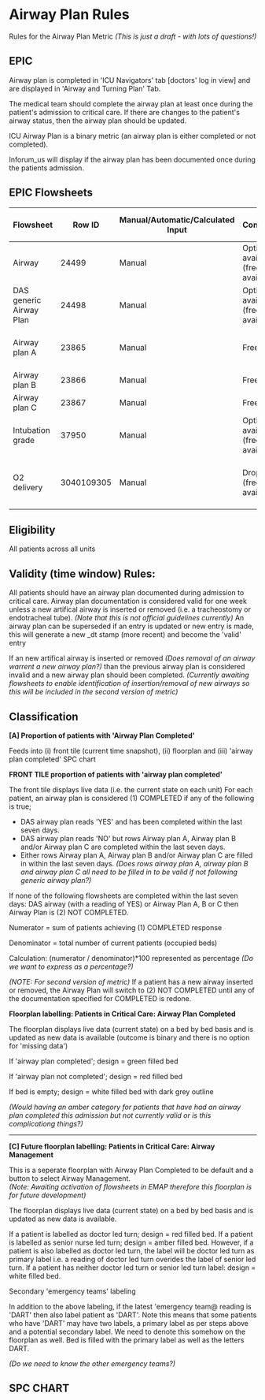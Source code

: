 # Airway Plan Rules 
Rules for the Airway Plan Metric *(This is just a draft - with lots of questions!)*

## EPIC
Airway plan is completed in 'ICU Navigators' tab [doctors' log in view] and are displayed in 'Airway and Turning Plan' Tab.

The medical team should complete the airway plan at least once during the patient's admission to critical care.  If there are changes to the patient's airway status, then the airway plan should be updated.

ICU Airway Plan is a binary metric (an airway plan is either completed or not completed).

Inforum_us will display if the airway plan has been documented once during the patients admission.

## EPIC Flowsheets

| Flowsheet | Row ID | Manual/Automatic/Calculated Input | Comments | Expected documentation frequency|
|-|-|-|-|-|
|Airway| 24499| Manual| Options available (free text available)|On completion of airway plan |
| DAS generic Airway Plan | 24498 | Manual|Options available (free text available) | Weekly|
| Airway plan A | 23865 | Manual |Free text|Weekly (if DAS airway plan parameter is no)|
| Airway plan B| 23866|Manual|Free text | |
| Airway plan C | 23867|Manual |Free text| |
|Intubation grade| 37950| Manual |Options available (free text available) | On completion of airway plan |
|O2 delivery|3040109305|Manual| Drop down (free text available)| Hourly (varies depending on patient's clinical condition)|


## Eligibility
All patients across all units 

## Validity (time window) Rules: 

All patients should have an airway plan documented during admission to critical care. Airway plan documentation is considered valid for one week unless a new artifical airway is inserted or removed (i.e. a tracheostomy or endotracheal tube). *(Note that this is not official guidelines currently)* 
An airway plan can be superseded if an entry is updated or new entry is made, this will generate a new _dt stamp (more recent) and become the 'valid' entry

If an new artifical airway is inserted or removed *(Does removal of an airway warrent a new airway plan?)* than the previous airway plan is considered invalid and a new airway plan should been completed. 
*(Currently awaiting flowsheets to enable identification of insertion/removal of new airways so this will be included in the second version of metric)*


## Classification

**[A] Proportion of patients with 'Airway Plan Completed'**

Feeds into (i) front tile (current time snapshot), (ii) floorplan and (iii) 'airway plan completed' SPC chart

**FRONT TILE proportion of patients with 'airway plan completed'**

The front tile displays live data (i.e. the current state on each unit)
For each patient, an airway plan is considered (1) COMPLETED if any of the following is true;

 - DAS airway plan reads 'YES' and has been completed within the last seven days.
 - DAS airway plan reads 'NO' but rows Airway plan A, Airway plan B and/or Airway plan C are completed within the last seven days.
 - Either rows Airway plan A, Airway plan B and/or Airway plan C are filled in within the last seven days.
   *(Does rows airway plan A, airway plan B and airway plan C all need to be filled in to be valid if not following generic airway plan?)*

If none of the following flowsheets are completed within the last seven days: DAS airway (with a reading of YES) or Airway Plan A, B or C then Airway Plan is (2) NOT COMPLETED.

Numerator = sum of patients achieving (1) COMPLETED response

Denominator = total number of current patients (occupied beds)

Calculation: (numerator / denominator)*100 represented as percentage *(Do we want to express as a percentage?)*


*(NOTE: For second version of metric)*
If a patient has a new airway inserted or removed, the Airway Plan will switch to (2) NOT COMPLETED until any of the documentation specified for COMPLETED is redone. 


**Floorplan labelling: Patients in Critical Care: Airway Plan Completed** 

The floorplan displays live data (current state) on a bed by bed basis and is updated as new data is available (outcome is binary and there is no option for 'missing data')

If 'airway plan completed'; design = green filled bed

If 'airway plan not completed'; design = red filled bed

If bed is empty; design = white filled bed with dark grey outline

*(Would having an amber category for patients that have had an airway plan completed this admission but not currently valid or is this complicationg things?)*

---

**[C] Future floorplan labelling: Patients in Critical Care: Airway Management** 

This is a seperate floorplan with Airway Plan Completed to be default and a button to select Airway Management.  
*(Note: Awaiting activation of flowsheets in EMAP therefore this floorplan is for future development)*

The floorplan displays live data (current state) on a bed by bed basis and is updated as new data is available.   

If a patient is labelled as doctor led turn; design = red filled bed. 
If a patient is labelled as senior nurse led turn; design = amber filled bed.  However, if a patient is also labelled as doctor led turn, the label will be doctor led turn as primary label i.e. a reading of doctor led turn overides the label of senior led turn.
If a patient has neither doctor led turn or senior led turn label: design = white filled bed.

Secondary 'emergency teams' labeling

In addition to the above labeling, if the latest 'emergency team@ reading is 'DART' then also label patient as 'DART'. Note this means that some patients who have 'DART' may have two labels, a primary label as per steps above and a potential secondary label.  We need to denote this somehow on the floorplan as well. Bed is filled with the primary label as well as the letters DART.

*(Do we need to know the other emergency teams?)*

## SPC CHART








